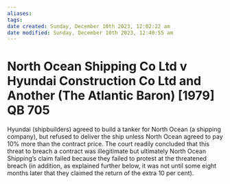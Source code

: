 ```yaml
---
aliases: 
tags: 
date created: Sunday, December 10th 2023, 12:02:22 am
date modified: Sunday, December 10th 2023, 12:40:55 am
---
```


# North Ocean Shipping Co Ltd v Hyundai Construction Co Ltd and Another (The Atlantic Baron) [1979] QB 705

Hyundai (shipbuilders) agreed to build a tanker for North Ocean (a shipping company), but refused to deliver the ship unless North Ocean agreed to pay 10% more than the contract price. The court readily concluded that this threat to breach a contract was illegitimate but ultimately North Ocean Shipping’s claim failed because they failed to protest at the threatened breach (in addition, as explained further below, it was not until some eight months later that they claimed the return of the extra 10 per cent).
